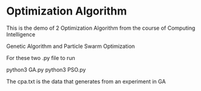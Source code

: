 # Optimization Algorithm

This is the demo of 2 Optimization Algorithm from the course of Computing Intelligence

Genetic Algorithm and Particle Swarm Optimization

For these two .py file to run

  python3 GA.py
  python3 PSO.py

The cpa.txt is the data that generates from an experiment in GA
